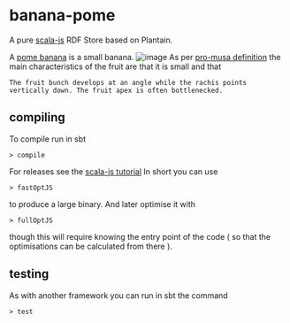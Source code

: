 banana-pome
===========

A pure [scala-js](http://www.scala-js.org/) RDF Store based on Plantain.

A [pome banana](http://www.bananas.org/f2/dwarf-brazilian-vs-unidentified-pome-18078.html) is a small banana.
![image](https://cloud.githubusercontent.com/assets/124506/3559590/c95e1ff0-094c-11e4-9a47-5703c8ecc6ce.png)
As per [pro-musa definition](http://www.promusa.org/Pome+subgroup) the main characteristics of the fruit
are that it is small and that

```
The fruit bunch develops at an angle while the rachis points vertically down. The fruit apex is often bottlenecked.
```

compiling
---------

To compile run in sbt

```
> compile
```

For releases  see the [scala-js tutorial](http://www.scala-js.org/doc/tutorial.html)
In short you can use

```
> fastOptJS
```
to produce a large binary. And later optimise it with

```
> fullOptJS
```

though this will require knowing the entry point of the code ( so that the optimisations 
can be calculated from there ).

testing
-------

As with another framework you can run in sbt the command

```
> test
```

